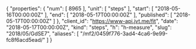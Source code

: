 {
  "properties": {
    "num": [
      8965
    ],
    "unit": [
      "steps"
    ],
    "start": [
      "2018-05-16T00:00:00Z"
    ],
    "end": [
      "2018-05-17T00:00:00Z"
    ],
    "published": [
      "2018-05-17T00:00:00Z"
    ]
  },
  "client_id": "https://www-api.jvt.me/fit",
  "date": "2018-05-17T00:00:00Z",
  "kind": "steps",
  "h": "h-measure",
  "slug": "2018/05/GdSE7",
  "aliases": [
    "/mf2/0459f776-3ad4-4ca6-9e99-fc8f6acd5ead/"
  ]
}
